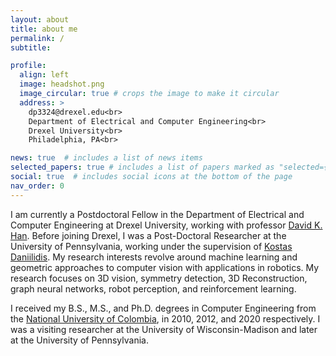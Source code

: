 ```yaml
---
layout: about
title: about me
permalink: /
subtitle: 

profile:
  align: left
  image: headshot.png
  image_circular: true # crops the image to make it circular
  address: >
    dp3324@drexel.edu<br>
    Department of Electrical and Computer Engineering<br>
    Drexel University<br>
    Philadelphia, PA<br>

news: true  # includes a list of news items
selected_papers: true # includes a list of papers marked as "selected={true}"
social: true  # includes social icons at the bottom of the page
nav_order: 0
---
```


I am currently a Postdoctoral Fellow in the Department of Electrical and Computer Engineering at Drexel University, working with professor [David K. Han](https://drexel.edu/engineering/about/faculty-staff/H/han-david/). Before joining Drexel, I was a Post-Doctoral Researcher at the University of Pennsylvania, working under the supervision of [Kostas Daniilidis](https://www.cis.upenn.edu/~kostas/). My research interests revolve around machine learning and geometric approaches to computer vision with applications in robotics. My research focuses on 3D vision, symmetry detection, 3D Reconstruction, graph neural networks, robot perception, and reinforcement learning.

I received my B.S., M.S., and Ph.D. degrees in Computer Engineering from the [National University of Colombia](https://medellin.unal.edu.co), in 2010, 2012, and 2020 respectively. I was a visiting researcher at the University of Wisconsin-Madison and later at the University of Pennsylvania.
